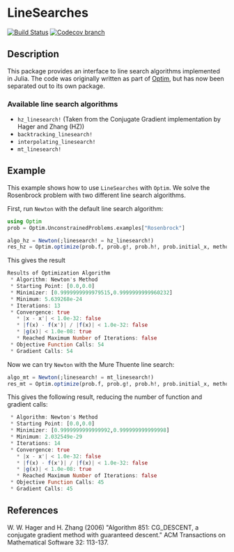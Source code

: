 # LineSearches

[![Build Status](https://travis-ci.org/anriseth/LineSearches.jl.svg?branch=master)](https://travis-ci.org/anriseth/LineSearches.jl)
[![Codecov branch](https://img.shields.io/codecov/c/github/anriseth/LineSearches.jl/master.svg?maxAge=2592000)](https://codecov.io/gh/anriseth/LineSearches.jl)

## Description
This package provides an interface to line search algorithms implemented in Julia.
The code was originally written as part of [Optim](https://github.com/JuliaOpt/Optim.jl),
but has now been separated out to its own package.

### Available line search algorithms
* `hz_linesearch!` (Taken from the Conjugate Gradient implementation
  by Hager and Zhang (HZ))
* `backtracking_linesearch!`
* `interpolating_linesearch!`
* `mt_linesearch!`


## Example
This example shows how to use `LineSearches` with `Optim`.
We solve the Rosenbrock problem with two different line search algorithms.

First, run `Newton` with the default line search algorithm:
```julia
using Optim
prob = Optim.UnconstrainedProblems.examples["Rosenbrock"]

algo_hz = Newton(;linesearch! = hz_linesearch!)
res_hz = Optim.optimize(prob.f, prob.g!, prob.h!, prob.initial_x, method=algo_hz)
```

This gives the result
``` julia
Results of Optimization Algorithm
 * Algorithm: Newton's Method
 * Starting Point: [0.0,0.0]
 * Minimizer: [0.9999999999979515,0.9999999999960232]
 * Minimum: 5.639268e-24
 * Iterations: 13
 * Convergence: true
   * |x - x'| < 1.0e-32: false
   * |f(x) - f(x')| / |f(x)| < 1.0e-32: false
   * |g(x)| < 1.0e-08: true
   * Reached Maximum Number of Iterations: false
 * Objective Function Calls: 54
 * Gradient Calls: 54
```

Now we can try `Newton` with the Mure Thuente line search:
``` julia
algo_mt = Newton(;linesearch! = mt_linesearch!)
res_mt = Optim.optimize(prob.f, prob.g!, prob.h!, prob.initial_x, method=algo_mt)
```

This gives the following result, reducing the number of function and gradient calls:
``` julia
 * Algorithm: Newton's Method
 * Starting Point: [0.0,0.0]
 * Minimizer: [0.9999999999999992,0.999999999999998]
 * Minimum: 2.032549e-29
 * Iterations: 14
 * Convergence: true
   * |x - x'| < 1.0e-32: false
   * |f(x) - f(x')| / |f(x)| < 1.0e-32: false
   * |g(x)| < 1.0e-08: true
   * Reached Maximum Number of Iterations: false
 * Objective Function Calls: 45
 * Gradient Calls: 45
```

## References
W. W. Hager and H. Zhang (2006) "Algorithm 851: CG_DESCENT, a conjugate gradient method with guaranteed descent." ACM Transactions on Mathematical Software 32: 113-137.
